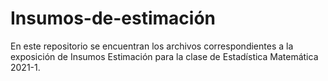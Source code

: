 # Insumos-de-estimación

En este repositorio se encuentran los archivos correspondientes a la exposición de Insumos Estimación para la clase de Estadística Matemática 2021-1. 

